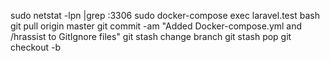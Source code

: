 sudo netstat -lpn |grep :3306
sudo docker-compose exec laravel.test bash
git pull origin master
git commit -am "Added Docker-compose.yml and /hrassist to GitIgnore files"
git stash
change branch
git stash pop
git checkout -b <branch-name-to-create> <branch-name-to-get-file-from>
